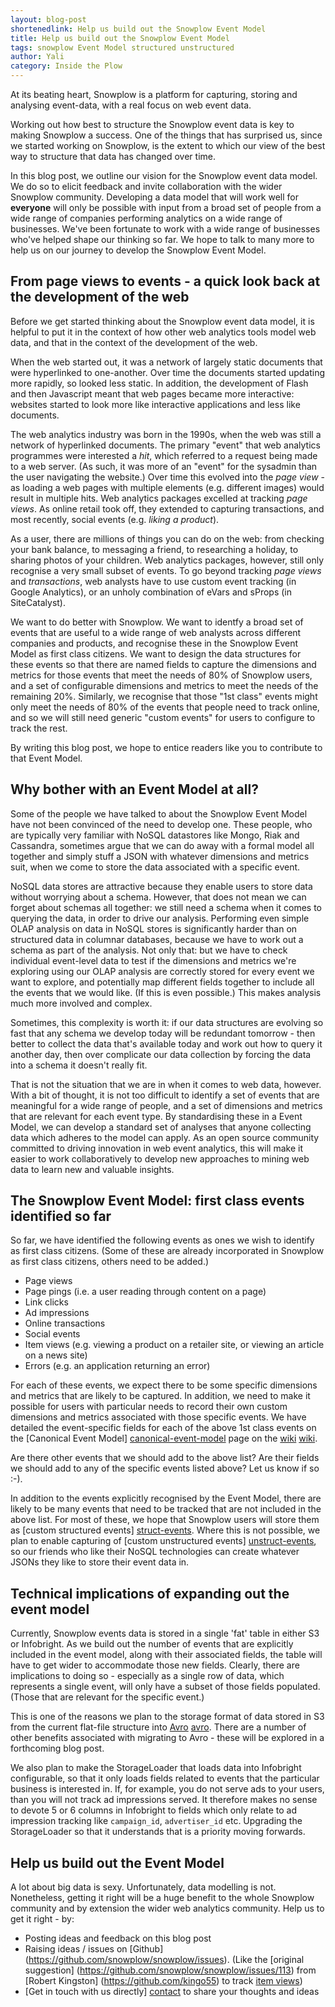 ```yaml
---
layout: blog-post
shortenedlink: Help us build out the Snowplow Event Model
title: Help us build out the Snowplow Event Model
tags: snowplow Event Model structured unstructured
author: Yali
category: Inside the Plow
---
```


At its beating heart, Snowplow is a platform for capturing, storing and analysing event-data, with a real focus on web event data. 

Working out how best to structure the Snowplow event data is key to making Snowplow a success. One of the things that has surprised us, since we started working on Snowplow, is the extent to which our view of the best way to structure that data has changed over time.

In this blog post, we outline our vision for the Snowplow event data model. We do so to elicit feedback and invite collaboration with the wider Snowplow community. Developing a data model that will work well for **everyone** will only be possible with input from a broad set of people from a wide range of companies performing analytics on a wide range of businesses. We've been fortunate to work with a wide range of businesses who've helped shape our thinking so far. We hope to talk to many more to help us on our journey to develop the Snowplow Event Model.

<!--more-->

## From page views to events - a quick look back at the development of the web

Before we get started thinking about the Snowplow event data model, it is helpful to put it in the context of how other web analytics tools model web data, and that in the context of the development of the web.

When the web started out, it was a network of largely static documents that were hyperlinked to one-another. Over time the documents started updating more rapidly, so looked less static. In addition, the development of Flash and then Javascript meant that web pages became more interactive: websites started to look more like interactive applications and less like documents. 

The web analytics industry was born in the 1990s, when the web was still a network of hyperlinked documents. The primary "event" that web analytics programmes were interested a _hit_, which referred to a request being made to a web server. (As such, it was more of an "event" for the sysadmin than the user navigating the website.) Over time this evolved into the _page view_ - as loading a web pages with multiple elements (e.g. different images) would result in multiple hits. Web analytics packages excelled at tracking _page views_. As online retail took off, they extended to capturing transactions, and most recently, social events (e.g. _liking a product_).

As a user, there are millions of things you can do on the web: from checking your bank balance, to messaging a friend, to researching a holiday, to sharing photos of your children. Web analytics packages, however, still only recognise a very small subset of events. To go beyond tracking _page views_ and _transactions_, web analysts have to use custom event tracking (in Google Analytics), or an unholy combination of eVars and sProps (in SiteCatalyst). 

We want to do better with Snowplow. We want to identfy a broad set of events that are useful to a wide range of web analysts across different companies and products, and recognise these in the Snowplow Event Model as first class citizens. We want to design the data structures for these events so that there are named fields to capture the dimensions and metrics for those events that meet the needs of 80% of Snowplow users, and a set of configurable dimensions and metrics to meet the needs of the remaining 20%. Similarly, we recognise that those "1st class" events might only meet the needs of 80% of the events that people need to track online, and so we will still need generic "custom events" for users to configure to track the rest. 

By writing this blog post, we hope to entice readers like you to contribute to that Event Model.

## Why bother with an Event Model at all?

Some of the people we have talked to about the Snowplow Event Model have not been convinced of the need to develop one. These people, who are typically very familiar with NoSQL datastores like Mongo, Riak and Cassandra, sometimes argue that we can do away with a formal model all together and simply stuff a JSON with whatever dimensions and metrics suit, when we come to store the data associated with a specific event.

NoSQL data stores are attractive because they enable users to store data without worrying about a schema. However, that does not mean we can forget about schemas all together: we still need a schema when it comes to querying the data, in order to drive our analysis. Performing even simple OLAP analysis on data in NoSQL stores is significantly harder than on structured data in columnar databases, because we have to work out a schema as part of the analysis. Not only that: but we have to check individual event-level data to test if the dimensions and metrics we're exploring using our OLAP analysis are correctly stored for every event we want to explore, and potentially map different fields together to include all the events that we would like. (If this is even possible.) This makes analysis much more involved and complex.

Sometimes, this complexity is worth it: if our data structures are evolving so fast that any schema we develop today will be redundant tomorrow - then better to collect the data that's available today and work out how to query it another day, then over complicate our data collection by forcing the data into a schema it doesn't really fit. 

That is not the situation that we are in when it comes to web data, however. With a bit of thought, it is not too difficult to identify a set of events that are meaningful for a wide range of people, and a set of dimensions and metrics that are relevant for each event type. By standardising these in a Event Model, we can develop a standard set of analyses that anyone collecting data which adheres to the model can apply. As an open source community committed to driving innovation in web event analytics, this will make it easier to work collaboratively to develop new approaches to mining web data to learn new and valuable insights.

## The Snowplow Event Model: first class events identified so far

So far, we have identified the following events as ones we wish to identify as first class citizens. (Some of these are already incorporated in Snowplow as first class citizens, others need to be added.)

* Page views
* Page pings (i.e. a user reading through content on a page)
* Link clicks
* Ad impressions
* Online transactions
* Social events
* Item views (e.g. viewing a product on a retailer site, or viewing an article on a news site)
* Errors (e.g. an application returning an error)

For each of these events, we expect there to be some specific dimensions and metrics that are likely to be captured. In addition, we need to make it possible for users with particular needs to record their own custom dimensions and metrics associated with those specific events. We have detailed the event-specific fields for each of the above 1st class events on the [Canonical Event Model] [canonical-event-model] page on the [wiki] [wiki].

Are there other events that we should add to the above list? Are their fields we should add to any of the specific events listed above? Let us know if so :-).

In addition to the events explicitly recognised by the Event Model, there are likely to be many events that need to be tracked that are not included in the above list. For most of these, we hope that Snowplow users will store them as [custom structured events] [struct-events]. Where this is not possible, we plan to enable capturing of [custom unstructured events] [unstruct-events], so our friends who like their NoSQL technologies can create whatever JSONs they like to store their event data in.

## Technical implications of expanding out the event model

Currently, Snowplow events data is stored in a single 'fat' table in either S3 or Infobright. As we build out the number of events that are explicitly included in the event model, along with their associated fields, the table will have to get wider to accommodate those new fields. Clearly, there are implications to doing so - especially as a single row of data, which represents a single event, will only have a subset of those fields populated. (Those that are relevant for the specific event.)

This is one of the reasons we plan to the storage format of data stored in S3 from the current flat-file structure into [Avro] [avro]. There are a number of other benefits associated with migrating to Avro - these will be explored in a forthcoming blog post.

We also plan to make the StorageLoader that loads data into Infobright configurable, so that it only loads fields related to events that the particular business is interested in. If, for example, you do not serve ads to your users, than you will not track ad impressions served. It therefore makes no sense to devote 5 or 6 columns in Infobright to fields which only relate to ad impression tracking like `campaign_id`, `advertiser_id` etc. Upgrading the StorageLoader so that it understands that is a priority moving forwards.

## Help us build out the Event Model

A lot about big data is sexy. Unfortunately, data modelling is not. Nonetheless, getting it right will be a huge benefit to the whole Snowplow community and by extension the wider web analytics community. Help us to get it right - by:

* Posting ideas and feedback on this blog post
* Raising ideas / issues on [Github] (https://github.com/snowplow/snowplow/issues). (Like the [original suggestion] (https://github.com/snowplow/snowplow/issues/113) from [Robert Kingston] (https://github.com/kingo55) to track [item views](https://github.com/snowplow/snowplow/issues/113)) 
* [Get in touch with us directly] [contact] to share your thoughts and ideas

[canonical-event-model]: https://github.com/snowplow/snowplow/wiki/canonical-event-model
[struct-events]: https://github.com/snowplow/snowplow/wiki/canonical-event-model#wiki-customstruct
[wiki]: https://github.com/snowplow/snowplow/wiki
[unstruct-events]: https://github.com/snowplow/snowplow/wiki/canonical-event-model#wiki-customunstruct
[avro]: http://avro.apache.org/
[contact]: /about/index.html